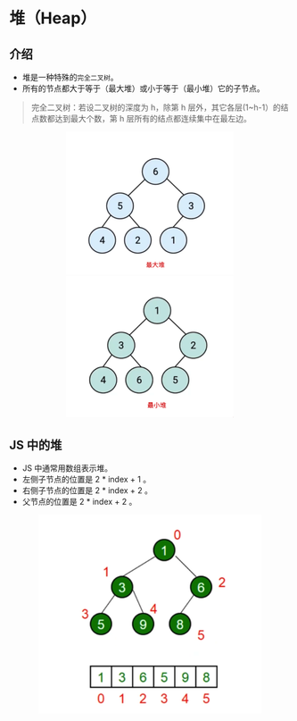 # 堆（Heap）

## 介绍

- 堆是一种特殊的`完全二叉树`。
- 所有的节点都大于等于（最大堆）或小于等于（最小堆）它的子节点。

> 完全二叉树：若设二叉树的深度为 h，除第 h 层外，其它各层(1~h-1）的结点数都达到最大个数，第 h 层所有的结点都连续集中在最左边。

<p align="center">
  <img src="./max_heap.png" width="300" />
  <img src="./min_heap.png" width="300" />
</p>

## JS 中的堆

- JS 中通常用数组表示堆。
- 左侧子节点的位置是 2 \* index + 1 。
- 右侧子节点的位置是 2 \* index + 2 。
- 父节点的位置是 2 \* index + 2 。

<p align="center"><img src="./array_heap.png" width="400" /></p>
